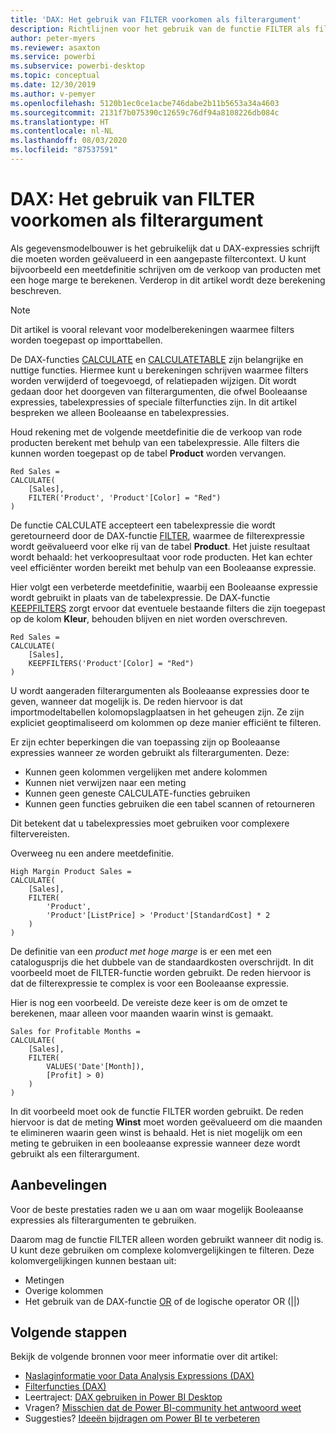 ```yaml
---
title: 'DAX: Het gebruik van FILTER voorkomen als filterargument'
description: Richtlijnen voor het gebruik van de functie FILTER als filterargument.
author: peter-myers
ms.reviewer: asaxton
ms.service: powerbi
ms.subservice: powerbi-desktop
ms.topic: conceptual
ms.date: 12/30/2019
ms.author: v-pemyer
ms.openlocfilehash: 5120b1ec0ce1acbe746dabe2b11b5653a34a4603
ms.sourcegitcommit: 2131f7b075390c12659c76df94a8108226db084c
ms.translationtype: HT
ms.contentlocale: nl-NL
ms.lasthandoff: 08/03/2020
ms.locfileid: "87537591"
---
```

# <a name="dax-avoid-using-filter-as-a-filter-argument"></a>DAX: Het gebruik van FILTER voorkomen als filterargument

Als gegevensmodelbouwer is het gebruikelijk dat u DAX-expressies schrijft die moeten worden geëvalueerd in een aangepaste filtercontext. U kunt bijvoorbeeld een meetdefinitie schrijven om de verkoop van producten met een hoge marge te berekenen. Verderop in dit artikel wordt deze berekening beschreven.

> [!NOTE]
> Dit artikel is vooral relevant voor modelberekeningen waarmee filters worden toegepast op importtabellen.

De DAX-functies [CALCULATE](/dax/calculate-function-dax) en [CALCULATETABLE](/dax/calculatetable-function-dax) zijn belangrijke en nuttige functies. Hiermee kunt u berekeningen schrijven waarmee filters worden verwijderd of toegevoegd, of relatiepaden wijzigen. Dit wordt gedaan door het doorgeven van filterargumenten, die ofwel Booleaanse expressies, tabelexpressies of speciale filterfuncties zijn. In dit artikel bespreken we alleen Booleaanse en tabelexpressies.

Houd rekening met de volgende meetdefinitie die de verkoop van rode producten berekent met behulp van een tabelexpressie. Alle filters die kunnen worden toegepast op de tabel **Product** worden vervangen.

```dax
Red Sales =
CALCULATE(
    [Sales],
    FILTER('Product', 'Product'[Color] = "Red")
)
```

De functie CALCULATE accepteert een tabelexpressie die wordt geretourneerd door de DAX-functie [FILTER](/dax/filter-function-dax), waarmee de filterexpressie wordt geëvalueerd voor elke rij van de tabel **Product**. Het juiste resultaat wordt behaald: het verkoopresultaat voor rode producten. Het kan echter veel efficiënter worden bereikt met behulp van een Booleaanse expressie.

Hier volgt een verbeterde meetdefinitie, waarbij een Booleaanse expressie wordt gebruikt in plaats van de tabelexpressie. De DAX-functie [KEEPFILTERS](/dax/keepfilters-function-dax) zorgt ervoor dat eventuele bestaande filters die zijn toegepast op de kolom **Kleur**, behouden blijven en niet worden overschreven.

```dax
Red Sales =
CALCULATE(
    [Sales],
    KEEPFILTERS('Product'[Color] = "Red")
)
```

U wordt aangeraden filterargumenten als Booleaanse expressies door te geven, wanneer dat mogelijk is. De reden hiervoor is dat importmodeltabellen kolomopslagplaatsen in het geheugen zijn. Ze zijn expliciet geoptimaliseerd om kolommen op deze manier efficiënt te filteren.

Er zijn echter beperkingen die van toepassing zijn op Booleaanse expressies wanneer ze worden gebruikt als filterargumenten. Deze:

- Kunnen geen kolommen vergelijken met andere kolommen
- Kunnen niet verwijzen naar een meting
- Kunnen geen geneste CALCULATE-functies gebruiken
- Kunnen geen functies gebruiken die een tabel scannen of retourneren

Dit betekent dat u tabelexpressies moet gebruiken voor complexere filtervereisten.

Overweeg nu een andere meetdefinitie.

```dax
High Margin Product Sales =
CALCULATE(
    [Sales],
    FILTER(
        'Product',
        'Product'[ListPrice] > 'Product'[StandardCost] * 2
    )
)
```

De definitie van een _product met hoge marge_ is er een met een catalogusprijs die het dubbele van de standaardkosten overschrijdt. In dit voorbeeld moet de FILTER-functie worden gebruikt. De reden hiervoor is dat de filterexpressie te complex is voor een Booleaanse expressie.

Hier is nog een voorbeeld. De vereiste deze keer is om de omzet te berekenen, maar alleen voor maanden waarin winst is gemaakt.

```dax
Sales for Profitable Months =
CALCULATE(
    [Sales],
    FILTER(
        VALUES('Date'[Month]),
        [Profit] > 0)
    )
)
```

In dit voorbeeld moet ook de functie FILTER worden gebruikt. De reden hiervoor is dat de meting **Winst** moet worden geëvalueerd om die maanden te elimineren waarin geen winst is behaald. Het is niet mogelijk om een meting te gebruiken in een booleaanse expressie wanneer deze wordt gebruikt als een filterargument.

## <a name="recommendations"></a>Aanbevelingen

Voor de beste prestaties raden we u aan om waar mogelijk Booleaanse expressies als filterargumenten te gebruiken.

Daarom mag de functie FILTER alleen worden gebruikt wanneer dit nodig is. U kunt deze gebruiken om complexe kolomvergelijkingen te filteren. Deze kolomvergelijkingen kunnen bestaan uit:

- Metingen
- Overige kolommen
- Het gebruik van de DAX-functie [OR](/dax/or-function-dax) of de logische operator OR (||)

## <a name="next-steps"></a>Volgende stappen

Bekijk de volgende bronnen voor meer informatie over dit artikel:

- [Naslaginformatie voor Data Analysis Expressions (DAX)](/dax/)
- [Filterfuncties (DAX)](/dax/filter-function-dax)
- Leertraject: [DAX gebruiken in Power BI Desktop](https://docs.microsoft.com/learn/paths/dax-power-bi/)
- Vragen? [Misschien dat de Power BI-community het antwoord weet](https://community.powerbi.com/)
- Suggesties? [Ideeën bijdragen om Power BI te verbeteren](https://ideas.powerbi.com)
